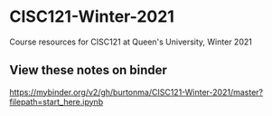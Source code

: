 # CISC121-Winter-2021
Course resources for CISC121 at Queen's University, Winter 2021

## View these notes on binder

https://mybinder.org/v2/gh/burtonma/CISC121-Winter-2021/master?filepath=start_here.ipynb
